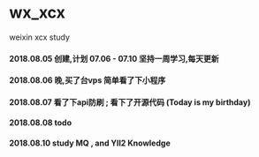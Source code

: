 # wx_xcx
weixin xcx study
#### 2018.08.05 创建,计划 07.06 - 07.10 坚持一周学习,每天更新
#### 2018.08.06 晚,买了台vps 简单看了下小程序
#### 2018.08.07 看了下api防刷 ; 看下了开源代码 (Today is my birthday)
#### 2018.08.08 todo
#### 2018.08.10 study MQ , and YII2 Knowledge
